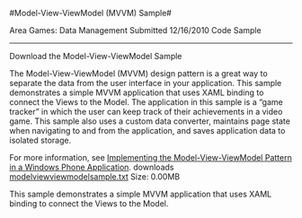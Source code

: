 #Model-View-ViewModel (MVVM) Sample#

Area
Games: Data Management
Submitted
12/16/2010
Code Sample

---

Download the Model-View-ViewModel Sample

The Model-View-ViewModel (MVVM) design pattern is a great way to separate the data from the user interface in your application. This sample demonstrates a simple MVVM application that uses XAML binding to connect the Views to the Model. The application in this sample is a “game tracker” in which the user can keep track of their achievements in a video game. This sample also uses a custom data converter, maintains page state when navigating to and from the application, and saves application data to isolated storage.

For more information, see [Implementing the Model-View-ViewModel Pattern in a Windows Phone Application](http://go.microsoft.com/fwlink/?LinkID=207966).
downloads
[modelviewviewmodelsample.txt](https://github.com/DDReaper/XNAGameStudio/blob/master/Documents/modelviewviewmodelsample.txt?raw=true)
Size: 0.00MB

This sample demonstrates a simple MVVM application that uses XAML binding to connect the Views to the Model.
